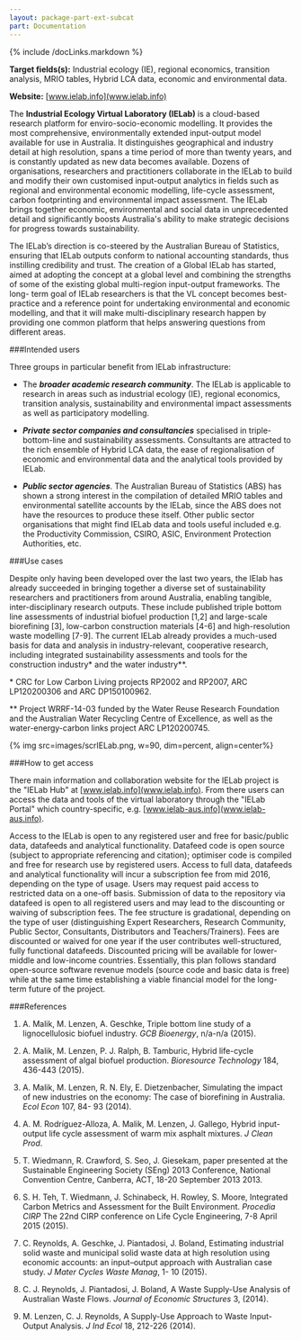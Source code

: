 ```yaml
---
layout: package-part-ext-subcat
part: Documentation
---
```

{% include /docLinks.markdown %}

**Target fields(s):** Industrial ecology (IE), regional economics, transition analysis, MRIO tables, 
Hybrid LCA data, economic and environmental data.

**Website:**  [www.ielab.info](www.ielab.info)

The **Industrial Ecology Virtual Laboratory (IELab)** is a cloud-based research platform 
for enviro-socio-economic modelling. It provides the most comprehensive, 
environmentally extended input-output model available for use in Australia. It 
distinguishes geographical and industry detail at high resolution, spans a time period of 
more than twenty years, and is constantly updated as new data becomes available. 
Dozens of organisations, researchers and practitioners collaborate in the IELab to build 
and modify their own customised input-output analytics in fields such as regional and 
environmental economic modelling, life-cycle assessment, carbon footprinting and 
environmental impact assessment. The IELab brings together economic, environmental 
and social data in unprecedented detail and significantly boosts Australia's ability to 
make strategic decisions for progress towards sustainability.

The IELab’s direction is co-steered by the Australian Bureau of Statistics, ensuring that 
IELab outputs conform to national accounting standards, thus instilling credibility and 
trust. The creation of a Global IELab has started, aimed at adopting the concept at a 
global level and combining the strengths of some of the existing global multi-region 
input-output frameworks. The long- term goal of IELab researchers is that the VL 
concept becomes best-practice and a reference point for undertaking environmental 
and economic modelling, and that it will make multi-disciplinary research happen by 
providing one common platform that helps answering questions from different areas.


###Intended users

Three groups in particular benefit from IELab infrastructure:

* The ***broader academic research community***. The IELab is applicable to research in 
areas such as industrial ecology (IE), regional economics, transition analysis, 
sustainability and environmental impact assessments as well as participatory 
modelling.

* ***Private sector companies and consultancies*** specialised in triple-bottom-line and 
sustainability assessments. Consultants are attracted to the rich ensemble of Hybrid 
LCA data, the ease of regionalisation of economic and environmental data and the 
analytical tools provided by IELab. 

* ***Public sector agencies***. The Australian Bureau of Statistics (ABS) has shown a strong 
interest in the compilation of detailed MRIO tables and environmental satellite 
accounts by the IELab, since the ABS does not have the resources to produce these 
itself. Other public sector organisations that might find IELab data and tools useful 
included e.g. the Productivity Commission, CSIRO, ASIC, Environment Protection 
Authorities, etc.

###Use cases

Despite only having been developed over the last two years, the IElab has already 
succeeded in bringing together a diverse set of sustainability researchers and 
practitioners from around Australia, enabling tangible, inter-disciplinary research 
outputs. These include published triple bottom line assessments of industrial biofuel 
production [1,2] and large-scale biorefining [3], low-carbon construction materials [4-6] 
and high-resolution waste modelling [7-9]. The current IELab already provides a much-used basis for 
data and analysis in industry-relevant, cooperative research, including integrated 
sustainability assessments and tools for the construction industry\* and the water 
industry\*\*.

\* CRC for Low Carbon Living projects RP2002 and RP2007, ARC LP120200306 and ARC DP150100962.

\*\* Project WRRF-14-03 funded by the Water Reuse Research Foundation and the Australian Water Recycling Centre of Excellence, 
as well as the water-energy-carbon links project ARC LP120200745.


{% img src=images/scrIELab.png, w=90, dim=percent, align=center%}

###How to get access

There main information and collaboration website for the IELab project is the "IELab 
Hub" at [www.ielab.info](www.ielab.info).
From there users can access the data and tools of the virtual 
laboratory through the "IELab Portal" which country-specific, e.g. 
[www.ielab-aus.info](www.ielab-aus.info). 

Access to the IELab is open to any registered user and free for basic/public data, 
datafeeds and analytical functionality. Datafeed code is open source (subject to 
appropriate referencing and citation); optimiser code is compiled and free for research 
use by registered users. Access to full data, datafeeds and analytical functionality will 
incur a subscription fee from mid 2016, depending on the type of usage. Users may 
request paid access to restricted data on a one-off basis. Submission of data to the 
repository via datafeed is open to all registered users and may lead to the discounting 
or waiving of subscription fees. The fee structure is gradational, depending on the type 
of user (distinguishing Expert Researchers, Research Community, Public Sector, 
Consultants, Distributors and Teachers/Trainers). Fees are discounted or waived for 
one year if the user contributes well-structured, fully functional datafeeds. Discounted 
pricing will be available for lower-middle and low-income countries.  Essentially, this 
plan follows standard open-source software revenue models (source code and basic 
data is free) while at the same time establishing a viable financial model for the long-
term future of the project.


###References

1. A. Malik, M. Lenzen, A. Geschke, Triple bottom line study of a lignocellulosic biofuel 
industry. *GCB Bioenergy*, n/a-n/a (2015).

2. A. Malik, M. Lenzen, P. J. Ralph, B. Tamburic, Hybrid life-cycle assessment of algal 
biofuel production. *Bioresource Technology* 184, 436-443 (2015).

3. A. Malik, M. Lenzen, R. N. Ely, E. Dietzenbacher, Simulating the impact of new 
industries on the economy: The case of biorefining in Australia. *Ecol Econ* 107, 84-
93 (2014).

4. A. M. Rodríguez-Alloza, A. Malik, M. Lenzen, J. Gallego, Hybrid input-output life cycle 
assessment of warm mix asphalt mixtures. *J Clean Prod*.

5. T. Wiedmann, R. Crawford, S. Seo, J. Giesekam, paper presented at the Sustainable 
Engineering Society (SEng) 2013 Conference, National Convention Centre, 
Canberra, ACT, 18-20 September 2013 2013.

6. S. H. Teh, T. Wiedmann, J. Schinabeck, H. Rowley, S. Moore, Integrated Carbon 
Metrics and Assessment for the Built Environment. *Procedia CIRP* The 22nd CIRP 
conference on Life Cycle Engineering, 7-8 April 2015 (2015).

7. C. Reynolds, A. Geschke, J. Piantadosi, J. Boland, Estimating industrial solid waste 
and municipal solid waste data at high resolution using economic accounts: an 
input–output approach with Australian case study. *J Mater Cycles Waste Manag*, 1-
10 (2015).

8. C. J. Reynolds, J. Piantadosi, J. Boland, A Waste Supply-Use Analysis of Australian 
Waste Flows. *Journal of Economic Structures* 3,  (2014).

9. M. Lenzen, C. J. Reynolds, A Supply-Use Approach to Waste Input-Output Analysis. 
*J Ind Ecol* 18, 212-226 (2014).
